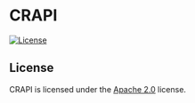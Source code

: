 # CRAPI

[![License](https://creationreborn.net/resources/badges/License-Apache%202.0-blue.svg)](https://www.apache.org/licenses/LICENSE-2.0)

## License
CRAPI is licensed under the [Apache 2.0](https://www.apache.org/licenses/LICENSE-2.0) license.